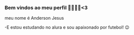 ### Bem vindos ao meu perfil 🐱‍👤🐱‍👤<3

meu nome é Anderson Jesus 

-E estou estudando no alura e sou apaixonado por futebol! 😉
